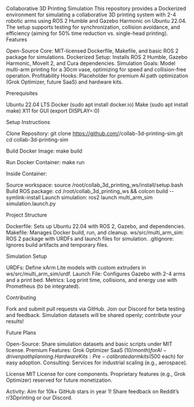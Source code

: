 Collaborative 3D Printing Simulation
This repository provides a Dockerized environment for simulating a collaborative 3D printing system with 2-4 robotic arms using ROS 2 Humble and Gazebo Harmonic on Ubuntu 22.04. The setup supports testing for synchronization, collision avoidance, and efficiency (aiming for 50% time reduction vs. single-head printing).
Features

Open-Source Core: MIT-licensed Dockerfile, Makefile, and basic ROS 2 package for simulations.
Dockerized Setup: Installs ROS 2 Humble, Gazebo Harmonic, MoveIt 2, and Cura dependencies.
Simulation Goals: Model multi-arm printing for a 30cm vase, optimizing for speed and collision-free operation.
Profitability Hooks: Placeholder for premium AI path optimization (Grok Optimizer, future SaaS) and hardware kits.

Prerequisites

Ubuntu 22.04 LTS
Docker (sudo apt install docker.io)
Make (sudo apt install make)
X11 for GUI (export DISPLAY=:0)

Setup Instructions

Clone Repository:
git clone https://github.com/<your-username>/collab-3d-printing-sim.git
cd collab-3d-printing-sim


Build Docker Image:
make build


Run Docker Container:
make run


Inside Container:

Source workspace: source /root/collab_3d_printing_ws/install/setup.bash
Build ROS package: cd /root/collab_3d_printing_ws && colcon build --symlink-install
Launch simulation: ros2 launch multi_arm_sim simulation.launch.py



Project Structure

Dockerfile: Sets up Ubuntu 22.04 with ROS 2, Gazebo, and dependencies.
Makefile: Manages Docker build, run, and cleanup.
ws/src/multi_arm_sim: ROS 2 package with URDFs and launch files for simulation.
.gitignore: Ignores build artifacts and temporary files.

Simulation Setup

URDFs: Define xArm Lite models with custom extruders in ws/src/multi_arm_sim/urdf.
Launch File: Configures Gazebo with 2-4 arms and a print bed.
Metrics: Log print time, collisions, and energy use with Prometheus (to be integrated).

Contributing

Fork and submit pull requests via GitHub.
Join our Discord for beta testing and feedback.
Simulation datasets will be shared openly; contribute your results!

Future Plans

Open-Source: Share simulation datasets and basic scripts under MIT license.
Premium Features: Grok Optimizer SaaS ($10/month) for AI-driven path planning.
Hardware Kits: Pre-calibrated arm kits ($500 each) for easy adoption.
Consulting: Services for industrial scaling (e.g., aerospace).

License
MIT License for core components. Proprietary features (e.g., Grok Optimizer) reserved for future monetization.

Activity: Aim for 10k+ GitHub stars in year 1! Share feedback on Reddit’s r/3Dprinting or our Discord.
